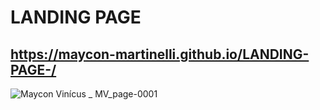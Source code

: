 # LANDING PAGE 
##  https://maycon-martinelli.github.io/LANDING-PAGE-/

![Maycon Vinícus _ MV_page-0001](https://github.com/Maycon-Martinelli/LANDING-PAGE-/assets/118576322/893484bc-b030-49ed-a44c-6a9f2e327eee)
